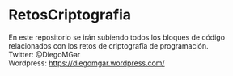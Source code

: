 # RetosCriptografia
En este repositorio se irán subiendo todos los bloques de código relacionados con los retos de criptografía de programación.<br>
Twitter: @DiegoMGar <br>
Wordpress: https://diegomgar.wordpress.com/
